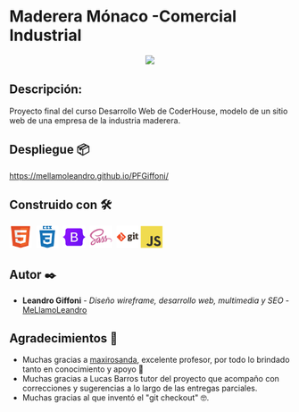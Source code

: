 # Maderera Mónaco -Comercial Industrial
<div id="header" align="center">  
  <img src="https://github.com/MeLlamoLeandro/PFGiffoni/blob/master/assets/img/logo1bco.jpg?raw=true" width="100"/>
</div>

## Descripción:

Proyecto final del curso Desarrollo Web de CoderHouse, modelo de un sitio web de una empresa de la industria maderera.

## Despliegue 📦

https://mellamoleandro.github.io/PFGiffoni/

## Construido con 🛠️

<div>
  <img src="https://github.com/devicons/devicon/blob/master/icons/html5/html5-original.svg" title="HTML5" alt="HTML" width="40" height="40"/>&nbsp;
  <img src="https://github.com/devicons/devicon/blob/master/icons/css3/css3-plain-wordmark.svg"  title="CSS3" alt="CSS" width="40" height="40"/>&nbsp;
  <img src="https://raw.githubusercontent.com/devicons/devicon/1119b9f84c0290e0f0b38982099a2bd027a48bf1/icons/bootstrap/bootstrap-original.svg" title="Bootstrap" alt="Bootstrap" width="40" height="40"/>&nbsp;
  <img src="https://raw.githubusercontent.com/devicons/devicon/1119b9f84c0290e0f0b38982099a2bd027a48bf1/icons/sass/sass-original.svg" title="Sass" alt="Sass" width="40" height="40"/>&nbsp;
  <img src="https://github.com/devicons/devicon/blob/master/icons/git/git-original-wordmark.svg" title="Git" alt="Git" width="40" height="40"/>
  <img src="https://github.com/devicons/devicon/blob/master/icons/javascript/javascript-original.svg" title="JavaScript" alt="JavaScript" width="40" height="40"/>&nbsp;
</div>
 
## Autor ✒️

* **Leandro Giffoni** - *Diseño wireframe, desarrollo web, multimedia y SEO* - [MeLlamoLeandro](https://github.com/MeLlamoLeandro)

## Agradecimientos 🎁

* Muchas gracias a [maxirosanda](https://github.com/maxirosanda), excelente profesor, por todo lo brindado tanto en conocimiento y apoyo 📢
* Muchas gracias a Lucas Barros tutor del proyecto que acompaño con correcciones y sugerencias a lo largo de las entregas parciales.
* Muchas gracias al que inventó el "git checkout" 🤓.

